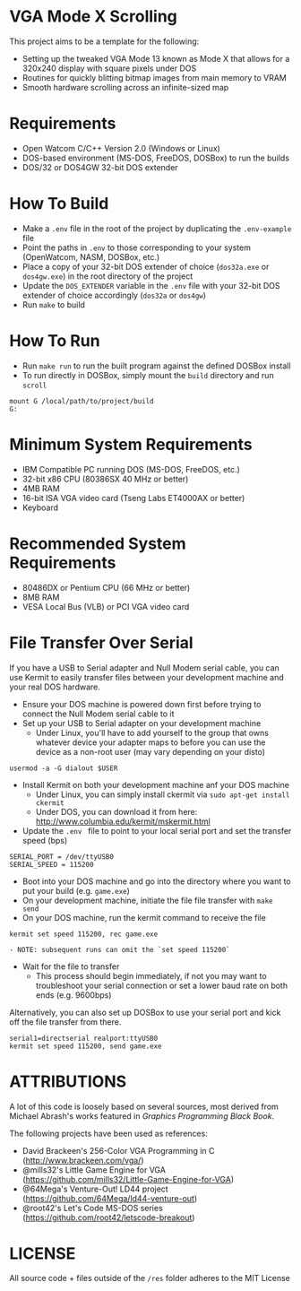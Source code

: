 # VGA Mode X Scrolling
This project aims to be a template for the following:
- Setting up the tweaked VGA Mode 13 known as Mode X that allows for a 320x240 display with square pixels under DOS
- Routines for quickly blitting bitmap images from main memory to VRAM
- Smooth hardware scrolling across an infinite-sized map

# Requirements
- Open Watcom C/C++ Version 2.0 (Windows or Linux)
- DOS-based environment (MS-DOS, FreeDOS, DOSBox) to run the builds
- DOS/32 or DOS4GW 32-bit DOS extender

# How To Build
- Make a `.env` file in the root of the project by duplicating the `.env-example` file
- Point the paths in `.env` to those corresponding to your system (OpenWatcom, NASM, DOSBox, etc.)
- Place a copy of your 32-bit DOS extender of choice (`dos32a.exe` or `dos4gw.exe`) in the root directory of the project
- Update the `DOS_EXTENDER` variable in the `.env` file with your 32-bit DOS extender of choice accordingly (`dos32a` or `dos4gw`)
- Run `make` to build

# How To Run
- Run `make run` to run the built program against the defined DOSBox install
- To run directly in DOSBox, simply mount the `build` directory and run `scroll`
```
mount G /local/path/to/project/build
G:
```

# Minimum System Requirements
- IBM Compatible PC running DOS (MS-DOS, FreeDOS, etc.)
- 32-bit x86 CPU (80386SX 40 MHz or better)
- 4MB RAM
- 16-bit ISA VGA video card (Tseng Labs ET4000AX or better)
- Keyboard

# Recommended System Requirements
- 80486DX or Pentium CPU (66 MHz or better)
- 8MB RAM
- VESA Local Bus (VLB) or PCI VGA video card

# File Transfer Over Serial
If you have a USB to Serial adapter and Null Modem serial cable, you can use Kermit to easily transfer files between your development machine and your real DOS hardware.
- Ensure your DOS machine is powered down first before trying to connect the Null Modem serial cable to it
- Set up your USB to Serial adapter on your development machine
    - Under Linux, you'll have to add yourself to the group that owns whatever device your adapter maps to before you can use the device as a non-root user (may vary depending on your disto)
```
usermod -a -G dialout $USER
```
- Install Kermit on both your development machine anf your DOS machine
    - Under Linux, you can simply install ckermit via `sudo apt-get install ckermit`
    - Under DOS, you can download it from here: http://www.columbia.edu/kermit/mskermit.html
- Update the `.env ` file to point to your local serial port and set the transfer speed (bps)
```
SERIAL_PORT = /dev/ttyUSB0
SERIAL_SPEED = 115200
```
- Boot into your DOS machine and go into the directory where you want to put your build (e.g. `game.exe`)
- On your development machine, initiate the file file transfer with `make send`
- On your DOS machine, run the kermit command to receive the file
```
kermit set speed 115200, rec game.exe
```
    - NOTE: subsequent runs can omit the `set speed 115200`
- Wait for the file to transfer
    - This process should begin immediately, if not you may want to troubleshoot your serial connection or set a lower baud rate on both ends (e.g. 9600bps)

Alternatively, you can also set up DOSBox to use your serial port and kick off the file transfer from there.
```
serial1=directserial realport:ttyUSB0
kermit set speed 115200, send game.exe
```

# ATTRIBUTIONS
A lot of this code is loosely based on several sources, most derived from Michael Abrash's works featured in _Graphics Programming Black Book_.

The following projects have been used as references:
- David Brackeen's 256-Color VGA Programming in C (http://www.brackeen.com/vga/)
- @mills32's Little Game Engine for VGA (https://github.com/mills32/Little-Game-Engine-for-VGA)
- @64Mega's Venture-Out! LD44 project (https://github.com/64Mega/ld44-venture-out)
- @root42's Let's Code MS-DOS series (https://github.com/root42/letscode-breakout)

# LICENSE
All source code + files outside of the `/res` folder adheres to the MIT License